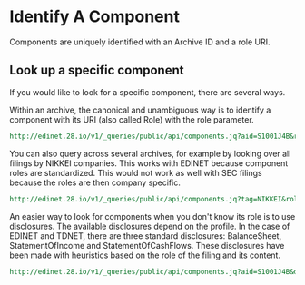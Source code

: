 Identify A Component
====================

Components are uniquely identified with an Archive ID and a role URI.

Look up a specific component
----------------------------

If you would like to look for a specific component, there are several ways.

Within an archive, the canonical and unambiguous way is to identify a component with its URI (also called Role) with the role parameter.

```REST
http://edinet.28.io/v1/_queries/public/api/components.jq?aid=S1001J4B&role=http://disclosure.edinet-fsa.go.jp/role/jppfs/rol_StatementOfIncome&token=c3049752-4d35-43da-82a2-f89f1b06f7a4
```

You can also query across several archives, for example by looking over all filings by NIKKEI companies. This works with EDINET because component roles are standardized. This would not work as well with SEC filings because the roles are then company specific.

```REST
http://edinet.28.io/v1/_queries/public/api/components.jq?tag=NIKKEI&role=http://disclosure.edinet-fsa.go.jp/role/jppfs/rol_StatementOfIncome&token=c3049752-4d35-43da-82a2-f89f1b06f7a4
```

An easier way to look for components when you don't know its role is to use disclosures. The available disclosures depend on the profile. In the case of EDINET and TDNET, there are three standard disclosures: BalanceSheet, StatementOfIncome and StatementOfCashFlows. These disclosures have been made with heuristics based on the role of the filing and its content.

```REST
http://edinet.28.io/v1/_queries/public/api/components.jq?aid=S1001J4B&disclosure=BalanceSheet&token=c3049752-4d35-43da-82a2-f89f1b06f7a4
```
